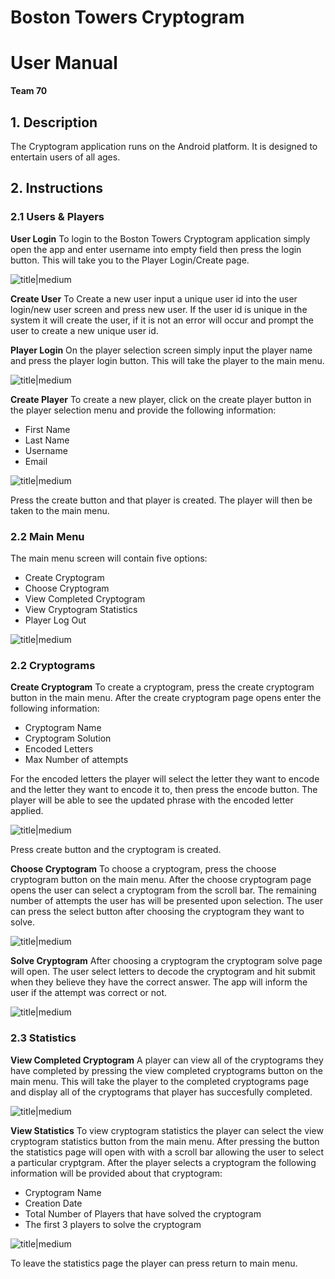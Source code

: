 # Boston Towers Cryptogram
# User Manual
**Team 70**

## 1. Description
The Cryptogram application runs on the Android platform. It is designed to entertain users of all ages.

## 2. Instructions
### 2.1 Users & Players
**User Login**
To login to the Boston Towers Cryptogram application simply open the app and enter username into empty field then press the login button.  This will take you to the Player Login/Create page.

![title|medium](https://github.gatech.edu/gt-omscs-se-2018summer/6300Summer18Team70/blob/master/GroupProject/Docs/userLogin.png)

**Create User**
To Create a new user input a unique user id into the user login/new user screen and press new user. If the user id is unique in the system it will create the user, if it is not an error will occur and prompt the user to create a new unique user id.

**Player Login**
On the player selection screen simply input the player name and press the player login button. This will take the player to the main menu.

![title|medium](https://github.gatech.edu/gt-omscs-se-2018summer/6300Summer18Team70/blob/master/GroupProject/Docs/playerSelect.png)

**Create Player**
To create a new player, click on the create player button in the player selection menu and provide the following information:
 - First Name
 - Last Name
 - Username
 - Email

![title|medium](https://github.gatech.edu/gt-omscs-se-2018summer/6300Summer18Team70/blob/master/GroupProject/Docs/createPlayer.png)

Press the create button and that player is created. The player will then be taken to the main menu.

### 2.2 Main Menu
The main menu screen will contain five options:
 - Create Cryptogram
 - Choose Cryptogram
 - View Completed Cryptogram
 - View Cryptogram Statistics
 - Player Log Out

![title|medium](https://github.gatech.edu/gt-omscs-se-2018summer/6300Summer18Team70/blob/master/GroupProject/Docs/mainMenu.png)

### 2.2 Cryptograms
**Create Cryptogram**
To create a cryptogram, press the create cryptogram button in the main menu. After the create cryptogram page opens enter the following information:
 - Cryptogram Name
 - Cryptogram Solution
 - Encoded Letters
 - Max Number of attempts

For the encoded letters the player will select the letter they want to encode and the letter they want to encode it to, then press the encode button. The player will be able to see the updated phrase with the encoded letter applied.

![title|medium](https://github.gatech.edu/gt-omscs-se-2018summer/6300Summer18Team70/blob/master/GroupProject/Docs/createCryptogram.png)

Press create button and the cryptogram is created.

**Choose Cryptogram**
To choose a cryptogram, press the choose cryptogram button on the main menu. After the choose cryptogram page opens the user can select a cryptogram from the scroll bar. The remaining number of attempts the user has will be presented upon selection. The user can press the select button after choosing the cryptogram they want to solve.

![title|medium](https://github.gatech.edu/gt-omscs-se-2018summer/6300Summer18Team70/blob/master/GroupProject/Docs/chooseCryptogram.png)

**Solve Cryptogram**
After choosing a cryptogram the cryptogram solve page will open. The user select letters to decode the cryptogram and hit submit when they believe they have the correct answer. The app will inform the user if the attempt was correct or not.

![title|medium](https://github.gatech.edu/gt-omscs-se-2018summer/6300Summer18Team70/blob/master/GroupProject/Docs/solveCryptogram.png)

### 2.3 Statistics
**View Completed Cryptogram**
A player can view all of the cryptograms they have completed by pressing the view completed cryptograms button on the main menu. This will take the player to the completed cryptograms page and display all of the cryptograms that player has succesfully completed.

![title|medium](https://github.gatech.edu/gt-omscs-se-2018summer/6300Summer18Team70/blob/master/GroupProject/Docs/completedCrypt.png)

**View Statistics**
To view cryptogram statistics the player can select the view cryptogram statistics button from the main menu. After pressing the button the statistics page will open with with a scroll bar allowing the user to select a particular cryptgram. After the player selects a cryptogram the following information will be provided about that cryptogram:
 - Cryptogram Name
 - Creation Date
 - Total Number of Players that have solved the cryptogram
 - The first 3 players to solve the cryptogram

![title|medium](https://github.gatech.edu/gt-omscs-se-2018summer/6300Summer18Team70/blob/master/GroupProject/Docs/stats.png)

To leave the statistics page the player can press return to main menu.





